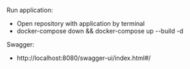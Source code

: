 Run application:

* Open repository with application by terminal
* docker-compose down && docker-compose up --build -d

Swagger:
* http://localhost:8080/swagger-ui/index.html#/
